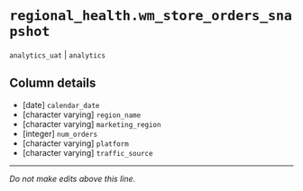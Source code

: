# `regional_health.wm_store_orders_snapshot`
`analytics_uat` | `analytics`

## Column details
* [date]      `calendar_date`
* [character varying] `region_name`
* [character varying] `marketing_region`
* [integer]   `num_orders`
* [character varying] `platform`
* [character varying] `traffic_source`

-------------------------------------------------------------------------------
*Do not make edits above this line.*
